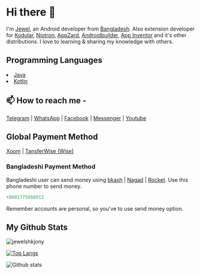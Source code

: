 # Hi there 👋

I'm <a href="https://fb.com/jewelshkjony">Jewel</a>, an Android developer from <a href="https://www.google.com/maps/d/viewer?mid=1uqIMEpQ95Gk-80-q9CMiU-qtjuw&hl=en_US&ll=22.71941324417571%2C91.59988509969561&z=7">Bangladesh</a>. Also extension developer for <a href="https://www.kodular.io/">Kodular</a>, <a href="https://niotron.com/">Niotron</a>, <a href="https://appzard.com/">AppZard</a>, <a href="https://androidbuilder.in/">Androidbuilder</a>, <a href="https://appinventor.mit.edu/">App Inventor</a> and it's other distributions. I love to learning & sharing my knowledge with others.

## Programming Languages
<li> <a href="https://en.m.wikipedia.org/wiki/Java_(programming_language)">Java</a>
<li> <a href="https://en.m.wikipedia.org/wiki/Kotlin_(programming_language)">Kotlin</a>

## 📫 How to reach me -

<a href="https://t.me/jewelshkjony">Telegram</a> | <a href="https://wa.me/8801775668913">WhatsApp</a> | <a href="https://fb.com/jewelshkjony">Facebook</a> | <a href="https://m.me/jewelshkjony">Messenger</a> | <a href="https://m.youtube.com/c/JewelShikderJony?sub_confirmation=1">Youtube</a>

## Global Payment Method
<a href="https://www.xoom.com/bangladesh/send-money">Xoom</a> | <a href="https://wise.com/">TansferWise (Wise)</a>
### Bangladeshi Payment Method
Bangladeshi user can send money using <a href="https://bka.sh/next?c=signup&uuid=C1CC9JVT1">bkash</a> | <a href="https://play.google.com/store/apps/details?id=com.konasl.nagad">Nagad</a> | <a href="https://play.google.com/store/apps/details?id=com.dbbl.mbs.apps.main">Rocket</a>.
Use this phone number to send money.

````java
+8801775668913
````

Remember accounts are personal, so you've to use send money option.

## My Github Stats
<p align=left> <img src="https://komarev.com/ghpvc?username=jewelshkjony" alt="jewelshkjony" /> </p>

[![Top Langs](https://github-readme-stats.vercel.app/api/top-langs/?username=jewelshkjony&layout=compact)](https://github.com/jewelshkjony?tab=repositories)

![Github stats](https://github-readme-stats.vercel.app/api?username=jewelshkjony&show_icons=true&include_all_commits=true)
